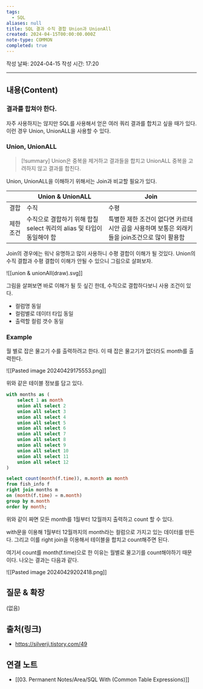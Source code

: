 ```yaml
---
tags:
  - SQL
aliases: null
title: SQL 결과 수직 결합 Union과 UnionAll
created: 2024-04-15T00:00:00.000Z
note-type: COMMON
completed: true
---
```

작성 날짜: 2024-04-15
작성 시간: 17:20


----
## 내용(Content)

### 결과를 합쳐야 한다.

자주 사용하지는 않지만 SQL를 사용해서 얻은 여러 쿼리 결과를 합치고 싶을 때가 있다.
이런 경우 Union, UnionALL을 사용할 수 있다.

### Union, UnionALL

>[!summary]
>Union은 중복을 제거하고 결과들을 합치고 UnionALL 중복을 고려하지 않고 결과를 합친다.

Union, UnionALL을 이해하기 위해서는 Join과 비교할 필요가 있다.


|       | Union & UnionALL                              | Join                                                   |
| ----- | --------------------------------------------- | ------------------------------------------------------ |
| 결합    | 수직                                            | 수평                                                     |
| 제한 조건 | 수직으로 결합하기 위해 합칠 select 쿼리의 alias 및 타입이 동일해야 함 | 특별한 제한 조건이 없다면 카르테시안 곱을 사용하며 보통은 외래키들을 join조건으로 많이 활용함 |

Join의 경우에는 워낙 유명하고 많이 사용하니 수평 결합이 이해가 될 것있다. Union의
수직 결합과 수평 결합이 이해가 안될 수 있으니 그림으로 살펴보자.

![[union & unionAll(draw).svg]]

그림을 살펴보면 바로 이해가 될 듯 싶긴 한데, 수직으로 결합하다보니 사용 조건이 있다.

- 컬럼명 동일
- 컬럼별로 데이터 타입 동일
- 출력할 컬럼 갯수 동일


### Example

월 별로 잡은 물고기 수를 출력하려고 한다. 이 때 잡은 물고기가 없더라도 month를 출력한다.

![[Pasted image 20240429175553.png]]

위와 같은 테이블 정보를 담고 있다. 



```sql
with months as (
    select 1 as month
    union all select 2
    union all select 3
    union all select 4
    union all select 5
    union all select 6
    union all select 7
    union all select 8
    union all select 9
    union all select 10
    union all select 11
    union all select 12
)

select count(month(f.time)), m.month as month
from fish_info f
right join months m
on (month(f.time) = m.month)
group by m.month
order by month;
```

위와 같이 짜면 모든 month를 1월부터 12월까지 출력하고 count 할 수 있다.

with문을 이용해 1월부터 12월까지의 month라는 컬럼으로 가지고 있는 데이터를 만든다. 그리고 이를 right join을 이용해서 테이블을 합치고 count해주면 된다.

여기서 count를 month(f.time)으로 한 이유는 월별로 물고기를 count해야하기 때문이다.
나오는 결과는 다음과 같다.

![[Pasted image 20240429202418.png]]
## 질문 & 확장

(없음)

## 출처(링크)

- https://silverji.tistory.com/49

## 연결 노트

- [[03. Permanent Notes/Area/SQL With (Common Table Expressions)]]








